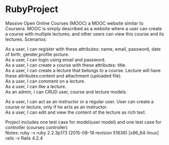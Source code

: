 # RubyProject

Massive Open Online Courses (MOOC)
a MOOC website similar to Coursera. MOOC is simply
described as a website where a user can create a course with multiple lectures; and other users can
view this course and its lectures. 
Scenarios:

As a user, I can register with these attributes: name, email, password, date of birth, gender,profile picture.  
As a user, I can login using email and password.  
As a user, I can create a course with these attributes: title.  
As a user, I can create a lecture that belongs to a course. Lecture will have these attributes:content and attachment (uploaded file).  
As a user, I can comment on a lecture.  
As a user, I can like a lecture.  
As an admin, I can CRUD user, course and lecture models.  

As a user, I can act as an instructor or a regular user. User can create a course or lecture,
only if he acts as an instructor.  
As a user, I can edit and view the content of the lecture as rich text.  

Project includes one test case for model(user model) and one test case for controller (courses controller)  
Notes: 
  ruby -v 
      ruby 2.2.3p173 (2015-08-18 revision 51636) [x86_64-linux] 
  rails -v 
      Rails 4.2.4

